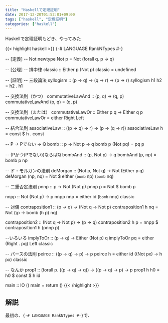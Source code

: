 ```yaml
---
title: "Haskellで定理証明"
date: 2017-12-20T01:52:01+09:00
tags: ["haskell", "定理証明"]
categories: ["haskell"]
---
```


Haskellで定理証明もどき、やってみた

{{< highlight haskell >}}
{-# LANGUAGE RankNTypes #-}

-- [定義]
-- Not
newtype Not p = Not (forall q. p -> q)

-- [公理]
-- 排中律
classic :: Either p (Not p)
classic = undefined

-- [証明]
-- 三段論法
syllogism :: (p -> q) -> (q -> r) -> (p -> r)
syllogism h1 h2 = h2 . h1

-- 交換法則（かつ）
commutativeLawAnd :: (p, q) -> (q, p)
commutativeLawAnd (p, q) = (q, p)

-- 交換法則（または）
commutativeLawOr :: Either p q -> Either q p
commutativeLawOr = either Right Left

-- 結合法則
associativeLaw :: ((p -> q) -> r) -> (p -> (q -> r))
associativeLaw h = const $ h . const

-- P -> Pでない -> Q
bomb :: p -> Not p -> q
bomb p (Not pq) = pq p

-- (Pかつ(Pでない))ならばQ
bombAnd :: (p, Not p) -> q
bombAnd (p, np) = bomb p np

-- ド・モルガンの法則
deMorgan :: (Not p, Not q) -> Not (Either p q)
deMorgan (np, nq) = Not $ either (`bomb` np) (`bomb` nq)

-- 二重否定法則
pnnp :: p -> Not (Not p)
pnnp p = Not $ bomb p

nnpp :: Not (Not p) -> p
nnpp nnp = either id (`bomb` nnp) classic

-- 対偶
contraposition1 :: (p -> q) -> (Not q -> Not p)
contraposition1 h nq = Not (\p -> bomb (h p) nq)

contraposition2 :: (Not q -> Not p) -> (p -> q)
contraposition2 h p = nnpp $ contraposition1 h (pnnp p)

--いろいろ
implyToOr :: (p -> q) -> Either (Not p) q
implyToOr pq = either (Right . pq) Left classic

-- パースの法則
peirce :: ((p -> q) -> p) -> p
peirce h = either id (\(Not px) -> h px) classic

-- なんか
prop1 :: (forall p. ((p -> q) -> q)) -> ((p -> q) -> p) -> p
prop1 h h0 = h0 $ const $ h id

main :: IO ()
main = return ()
{{< /highlight >}}

## 解説

最初の、```{-# LANGUAGE RankNTypes #-}```で、